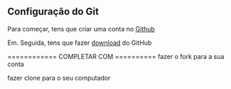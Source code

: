 ## Configuração do Git

Para começar, tens que criar uma conta no [Github](https://github.com/join)

Em. Seguida, tens que fazer [download](https://desktop.github.com/) do GitHub

============ COMPLETAR COM ==========
fazer o fork para a sua conta

fazer clone para o seu computador
